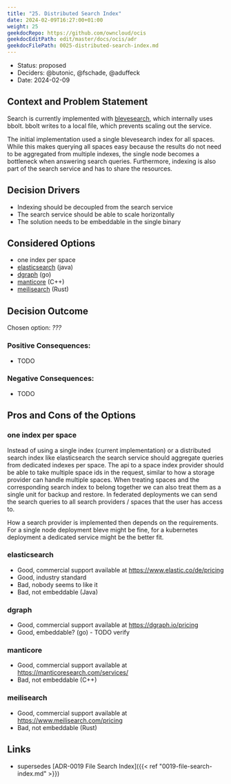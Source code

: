 ```yaml
---
title: "25. Distributed Search Index"
date: 2024-02-09T16:27:00+01:00
weight: 25
geekdocRepo: https://github.com/owncloud/ocis
geekdocEditPath: edit/master/docs/ocis/adr
geekdocFilePath: 0025-distributed-search-index.md
---
```


* Status: proposed
* Deciders: @butonic, @fschade, @aduffeck
* Date: 2024-02-09

## Context and Problem Statement

Search is currently implemented with [blevesearch](https://github.com/blevesearch/bleve), which internally uses bbolt. bbolt writes to a local file, which prevents scaling out the service.

The initial implementation used a single blevesearch index for all spaces. While this makes querying all spaces easy because the results do not need to be aggregated from multiple indexes, the single node becomes a bottleneck when answering search queries. Furthermore, indexing is also part of the search service and has to share the resources.

## Decision Drivers <!-- optional -->

* Indexing should be decoupled from the search service
* The search service should be able to scale horizontally
* The solution needs to be embeddable in the single binary

## Considered Options
 
* one index per space
* [elasticsearch](https://github.com/elastic/elasticsearch) (java)
* [dgraph](https://github.com/dgraph-io/dgraph) (go)
* [manticore](https://github.com/manticoresoftware/manticoresearch/) (C++)
* [meilisearch](https://github.com/meilisearch/meilisearch) (Rust) 

## Decision Outcome

Chosen option: *???*

### Positive Consequences:

* TODO

### Negative Consequences:

* TODO

## Pros and Cons of the Options <!-- optional -->

### one index per space

Instead of using a single index (current implementation) or a distributed search index like elasticsearch the search service should aggregate queries from dedicated indexes per space. The api to a space index provider should be able to take multiple space ids in the request, similar to how a storage provider can handle multiple spaces. When treating spaces and the corresponding search index to belong together we can also treat them as a single unit for backup and restore. In federated deployments we can send the search queries to all search providers / spaces that the user has access to.

How a search provider is implemented then depends on the requirements. For a single node deployment bleve might be fine, for a kubernetes deployment a dedicated service might be the better fit.

### elasticsearch

* Good, commercial support available at https://www.elastic.co/de/pricing
* Good, industry standard
* Bad, nobody seems to like it
* Bad, not embeddable (Java)

### dgraph

* Good, commercial support available at https://dgraph.io/pricing
* Good, embeddable? (go) - TODO verify

### manticore
* Good, commercial support available at https://manticoresearch.com/services/
* Bad, not embeddable (C++)

### meilisearch
* Good, commercial support available at https://www.meilisearch.com/pricing
* Bad, not embeddable (Rust)

## Links <!-- optional -->

* supersedes [ADR-0019 File Search Index]({{< ref "0019-file-search-index.md" >}})